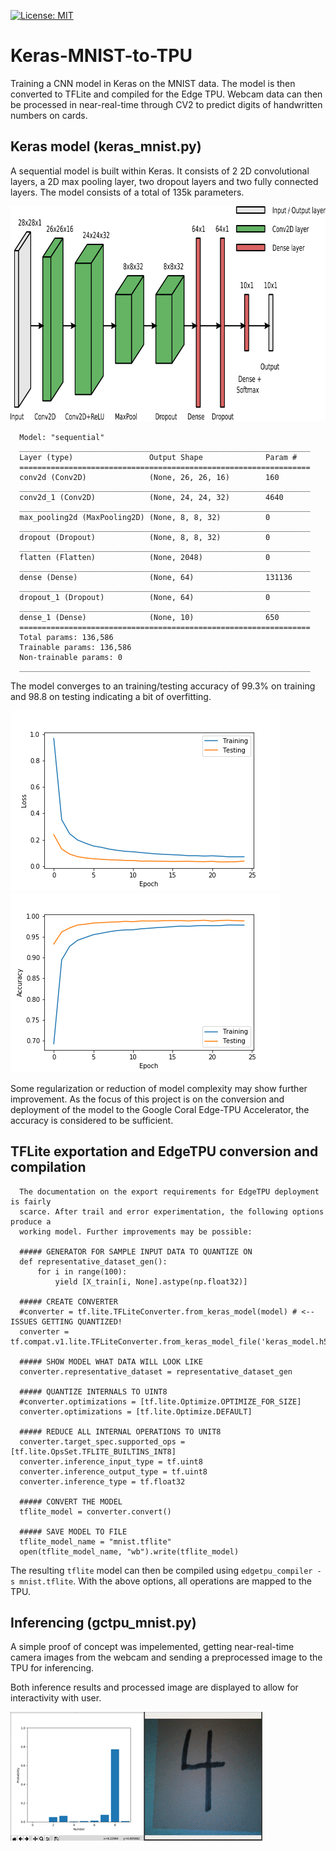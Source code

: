 [![License: MIT](https://img.shields.io/badge/License-MIT-yellow.svg)](https://opensource.org/licenses/MIT)

# Keras-MNIST-to-TPU

Training a CNN model in Keras on the MNIST data. The model is then converted to
TFLite and compiled for the Edge TPU. Webcam data can then be processed in
near-real-time through CV2 to predict digits of handwritten numbers on cards.

## Keras model (keras_mnist.py)

A sequential model is built within Keras. It consists of 2 2D convolutional
layers, a 2D max pooling layer, two dropout layers and two fully connected
layers. The model consists of a total of 135k parameters.

<img src="img/network.png" width="780" height="344">

      Model: "sequential"
      _________________________________________________________________
      Layer (type)                 Output Shape              Param #   
      =================================================================
      conv2d (Conv2D)              (None, 26, 26, 16)        160       
      _________________________________________________________________
      conv2d_1 (Conv2D)            (None, 24, 24, 32)        4640      
      _________________________________________________________________
      max_pooling2d (MaxPooling2D) (None, 8, 8, 32)          0         
      _________________________________________________________________
      dropout (Dropout)            (None, 8, 8, 32)          0         
      _________________________________________________________________
      flatten (Flatten)            (None, 2048)              0         
      _________________________________________________________________
      dense (Dense)                (None, 64)                131136    
      _________________________________________________________________
      dropout_1 (Dropout)          (None, 64)                0         
      _________________________________________________________________
      dense_1 (Dense)              (None, 10)                650       
      =================================================================
      Total params: 136,586
      Trainable params: 136,586
      Non-trainable params: 0
      _________________________________________________________________

The model converges to an training/testing accuracy of 99.3% on training and 98.8 on testing indicating a bit
of overfitting.

![Loss History](img/loss-history.png "Loss History") ![Accuracy History](img/accuracy-history.png "Accuracy History")

Some regularization or reduction of model complexity may show
further improvement. As the focus of this project is on the conversion and
deployment of the model to the Google Coral Edge-TPU Accelerator, the accuracy
is considered to be sufficient.

## TFLite exportation and EdgeTPU conversion and compilation

      The documentation on the export requirements for EdgeTPU deployment is fairly
      scarce. After trail and error experimentation, the following options produce a
      working model. Further improvements may be possible:

      ##### GENERATOR FOR SAMPLE INPUT DATA TO QUANTIZE ON
      def representative_dataset_gen():
          for i in range(100):
              yield [X_train[i, None].astype(np.float32)]

      ##### CREATE CONVERTER
      #converter = tf.lite.TFLiteConverter.from_keras_model(model) # <-- ISSUES GETTING QUANTIZED!
      converter = tf.compat.v1.lite.TFLiteConverter.from_keras_model_file('keras_model.h5')

      ##### SHOW MODEL WHAT DATA WILL LOOK LIKE
      converter.representative_dataset = representative_dataset_gen

      ##### QUANTIZE INTERNALS TO UINT8
      #converter.optimizations = [tf.lite.Optimize.OPTIMIZE_FOR_SIZE]
      converter.optimizations = [tf.lite.Optimize.DEFAULT]

      ##### REDUCE ALL INTERNAL OPERATIONS TO UNIT8
      converter.target_spec.supported_ops = [tf.lite.OpsSet.TFLITE_BUILTINS_INT8]
      converter.inference_input_type = tf.uint8
      converter.inference_output_type = tf.uint8
      converter.inference_type = tf.float32

      ##### CONVERT THE MODEL
      tflite_model = converter.convert()

      ##### SAVE MODEL TO FILE
      tflite_model_name = "mnist.tflite"
      open(tflite_model_name, "wb").write(tflite_model)

The resulting `tflite` model can then be compiled using `edgetpu_compiler -s mnist.tflite`.
With the above options, all operations are mapped to the TPU.

## Inferencing (gctpu_mnist.py)

A simple proof of concept was impelemented, getting near-real-time camera images
from the webcam and sending a preprocessed image to the TPU for inferencing.

Both inference results and processed image are displayed to allow for
interactivity with user.

![Live Inference Example](img/test-4.gif "Live Inference Example from Webcam")
